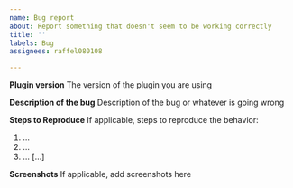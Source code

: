 ```yaml
---
name: Bug report
about: Report something that doesn't seem to be working correctly
title: ''
labels: Bug
assignees: raffel080108

---
```


**Plugin version**
The version of the plugin you are using

**Description of the bug**
Description of the bug or whatever is going wrong

**Steps to Reproduce**
If applicable, steps to reproduce the behavior:
1. ...
2. ... 
3. ...
[...]

**Screenshots**
If applicable, add screenshots here
